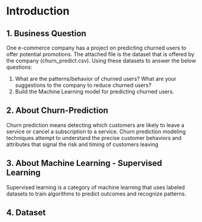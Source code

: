 # Introduction
## 1. Business Question
One e-commerce company has a project on predicting churned users to offer potential promotions. The attached file is the dataset that is offered by the company (churn_predict.csv). Using these datasets to answer the below questions:
1. What are the patterns/behavior of churned users? What are your suggestions to the
company to reduce churned users?
2. Build the Machine Learning model for predicting churned users.

## 2. About Churn-Prediction
Churn prediction means detecting which customers are likely to leave a service or cancel a subscription to a service. 
Churn prediction modeling techniques attempt to understand the precise customer behaviors and attributes that signal the risk and timing of customers leaving

## 3. About Machine Learning - Supervised Learning
Supervised learning is a category of machine learning that uses labeled datasets to train algorithms to predict outcomes and recognize patterns.

## 4. Dataset
